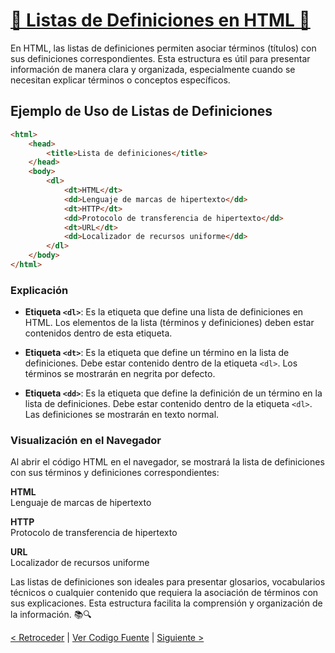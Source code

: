 # [📜 Listas de Definiciones en HTML 📜](https://github.com/YonRasgg/Curso-de-Python-Desde-Cero/blob/main/13.HTML/10.ListaDefiniciones.html)

En HTML, las listas de definiciones permiten asociar términos (títulos) con sus definiciones correspondientes. Esta estructura es útil para presentar información de manera clara y organizada, especialmente cuando se necesitan explicar términos o conceptos específicos.

## Ejemplo de Uso de Listas de Definiciones

```html
<html>
    <head>
        <title>Lista de definiciones</title>
    </head>
    <body>
        <dl>
            <dt>HTML</dt>
            <dd>Lenguaje de marcas de hipertexto</dd>
            <dt>HTTP</dt>
            <dd>Protocolo de transferencia de hipertexto</dd>
            <dt>URL</dt>
            <dd>Localizador de recursos uniforme</dd>
        </dl>
    </body>
</html>
```

### **Explicación**

- **Etiqueta `<dl>`**: Es la etiqueta que define una lista de definiciones en HTML. Los elementos de la lista (términos y definiciones) deben estar contenidos dentro de esta etiqueta.

- **Etiqueta `<dt>`**: Es la etiqueta que define un término en la lista de definiciones. Debe estar contenido dentro de la etiqueta `<dl>`. Los términos se mostrarán en negrita por defecto.

- **Etiqueta `<dd>`**: Es la etiqueta que define la definición de un término en la lista de definiciones. Debe estar contenido dentro de la etiqueta `<dl>`. Las definiciones se mostrarán en texto normal.

### **Visualización en el Navegador**

Al abrir el código HTML en el navegador, se mostrará la lista de definiciones con sus términos y definiciones correspondientes:

**HTML**  
Lenguaje de marcas de hipertexto

**HTTP**  
Protocolo de transferencia de hipertexto

**URL**  
Localizador de recursos uniforme

Las listas de definiciones son ideales para presentar glosarios, vocabularios técnicos o cualquier contenido que requiera la asociación de términos con sus explicaciones. Esta estructura facilita la comprensión y organización de la información. 📚🔍

[< Retroceder](https://github.com/YonRasgg/Curso-de-Python-Desde-Cero/blob/main/13.HTML/9.ListasAnidadas.md) | [Ver Codigo Fuente](https://github.com/YonRasgg/Curso-de-Python-Desde-Cero/blob/main/13.HTML/10.ListaDefiniciones.html) | [Siguiente >](https://github.com/YonRasgg/Curso-de-Python-Desde-Cero/blob/main/13.HTML/11.Tablas.md)

